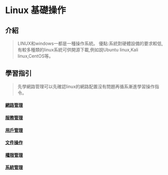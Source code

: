 # Linux 基礎操作
## 介紹
> LINUX和windows一都是一種操作系統。
> 優點:系統對硬體設備的要求較低,有較多種類的linux系統可供開源下載,例如說Ubuntu linux,Kali linux,CentOS等。
## 學習指引
> 先學網路管理可以先確認linux的網路配置沒有問題再循系漸進學習操作指令。
#### [網路管理](https://github.com/shawnhuang125/Operation_System/blob/main/linux_network.md)
#### [服務管理](https://github.com/shawnhuang125/Operation_System/blob/main/linux_service.md)
#### [用戶管理](https://github.com/shawnhuang125/Operation_System/blob/main/linux_user.md)
#### [文件操作](https://github.com/shawnhuang125/Operation_System/blob/main/linux_document.md)
#### [權限管理](https://github.com/shawnhuang125/Operation_System/blob/main/linux_accessibility.md)
#### [系統管理](https://github.com/shawnhuang125/Operation_System/blob/main/linux_system.md)
